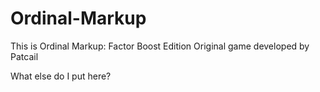 # Ordinal-Markup
This is Ordinal Markup: Factor Boost Edition
Original game developed by Patcail

What else do I put here?
